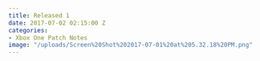 ```yaml
---
title: Released 1
date: 2017-07-02 02:15:00 Z
categories:
- Xbox One Patch Notes
image: "/uploads/Screen%20Shot%202017-07-01%20at%205.32.18%20PM.png"
---
```


